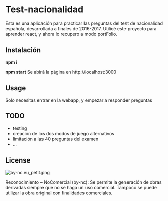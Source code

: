 # Test-nacionalidad
Esta es una aplicación para practicar las preguntas del test de nacionalidad española, desarrollada a finales de 2016-2017. Utilicé este proyecto para aprender react, y ahora lo recupero a modo portFolio.

## Instalación
**npm i**

**npm start**
Se abirá la página en  http://localhost:3000


## Usage
Solo necesitas entrar en la webapp, y empezar a responder preguntas

## TODO

* testing
* creación de los dos modos de juego alternativos
* limitación a las 40 preguntas del examen
* ...


## License
![by-nc.eu_petit.png](https://bitbucket.org/repo/yBbo77/images/2147216202-by-nc.eu_petit.png)

Reconocimiento – NoComercial (by-nc): Se permite la generación de obras derivadas siempre que no se haga un uso comercial. Tampoco se puede utilizar la obra original con finalidades comerciales.
